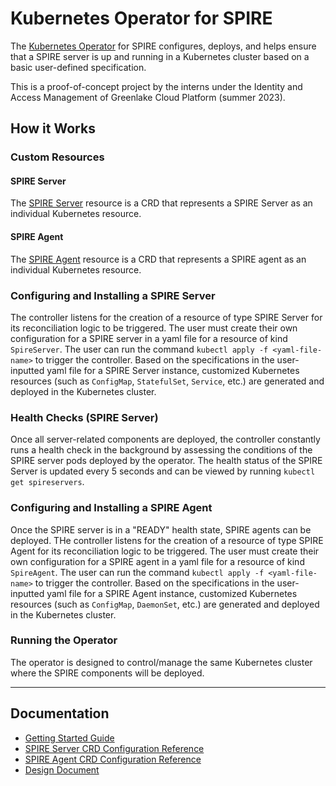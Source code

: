 # Kubernetes Operator for SPIRE

The [Kubernetes Operator](https://kubernetes.io/docs/concepts/extend-kubernetes/operator/) for SPIRE configures, deploys, and helps ensure that a SPIRE server is up and running in a Kubernetes cluster based on a basic user-defined specification. 

This is a proof-of-concept project by the interns under the Identity and Access Management of Greenlake Cloud Platform (summer 2023). 

## How it Works

### Custom Resources

#### SPIRE Server

The [SPIRE Server](docs/spireserver-crd.md) resource is a CRD that represents a SPIRE Server as an individual Kubernetes resource. 

#### SPIRE Agent

The [SPIRE Agent](docs/spireagent-crd.md) resource is a CRD that represents a SPIRE agent as an individual Kubernetes resource. 

### Configuring and Installing a SPIRE Server

The controller listens for the creation of a resource of type SPIRE Server for its reconciliation logic to be triggered. The user must create their own configuration for a SPIRE server in a yaml file for a resource of kind `SpireServer`. The user can run the command `kubectl apply -f <yaml-file-name>` to trigger the controller. Based on the specifications in the user-inputted yaml file for a SPIRE Server instance, customized Kubernetes resources (such as `ConfigMap`, `StatefulSet`, `Service`, etc.) are generated and deployed in the Kubernetes cluster. 

### Health Checks (SPIRE Server)

Once all server-related components are deployed, the controller constantly runs a health check in the background by assessing the conditions of the SPIRE server pods deployed by the operator. The health status of the SPIRE Server is updated every 5 seconds and can be viewed by running `kubectl get spireservers`. 

### Configuring and Installing a SPIRE Agent

Once the SPIRE server is in a "READY" health state, SPIRE agents can be deployed. THe controller listens for the creation of a resource of type SPIRE Agent for its reconciliation logic to be triggered. The user must create their own configuration for a SPIRE agent in a yaml file for a resource of kind `SpireAgent`. The user can run the command `kubectl apply -f <yaml-file-name>` to trigger the controller. Based on the specifications in the user-inputted yaml file for a SPIRE Agent instance, customized Kubernetes resources (such as `ConfigMap`, `DaemonSet`, etc.) are generated and deployed in the Kubernetes cluster. 

### Running the Operator
The operator is designed to control/manage the same Kubernetes cluster where the SPIRE components will be deployed. 

---

## Documentation

- [Getting Started Guide](docs/getting-started.md)
- [SPIRE Server CRD Configuration Reference](docs/spireserver-crd.md)
- [SPIRE Agent CRD Configuration Reference](docs/spireagent-crd.md)
- [Design Document](https://docs.google.com/document/d/1F7h9khGMh2wz6tED40TXQH3wUlLYr-6FEt-Cukk3MnA/edit?usp=sharing)